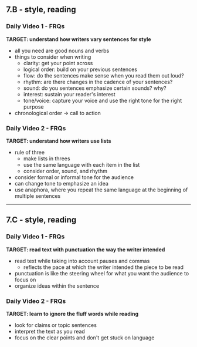 ## 7.B - style, reading
### Daily Video 1 - FRQs
**TARGET: understand how writers vary sentences for style**
- all you need are good nouns and verbs
- things to consider when writing
    - clarity: get your point across
    - logical order: build on your previous sentences
    - flow: do the sentences make sense when you read them out loud?
    - rhythm: are there changes in the cadence of your sentences?
    - sound: do you sentences emphasize certain sounds? why?
    - interest: sustain your reader's interest
    - tone/voice: capture your voice and use the right tone for the right purpose
- chronological order -> call to action

### Daily Video 2 - FRQs
**TARGET: understand how writers use lists**
- rule of three
    - make lists in threes
    - use the same language with each item in the list
    - consider order, sound, and rhythm
- consider formal or informal tone for the audience
- can change tone to emphasize an idea
- use anaphora, where you repeat the same language at the beginning of multiple sentences

---

## 7.C - style, reading
### Daily Video 1 - FRQs
**TARGET: read text with punctuation the way the writer intended**
- read text while taking into account pauses and commas
    - reflects the pace at which the writer intended the piece to be read
- punctuation is like the steering wheel for what you want the audience to focus on
- organize ideas within the sentence

### Daily Video 2 - FRQs
**TARGET: learn to ignore the fluff words while reading**
- look for claims or topic sentences
- interpret the text as you read
- focus on the clear points and don't get stuck on language
